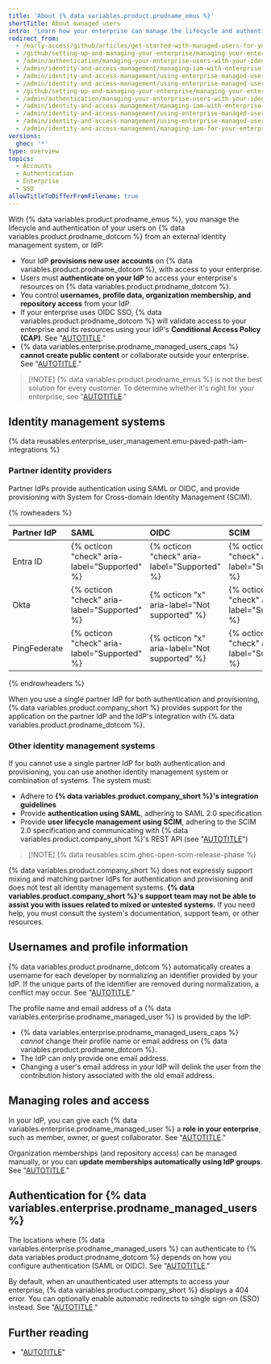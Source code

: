 ```yaml
---
title: 'About {% data variables.product.prodname_emus %}'
shortTitle: About managed users
intro: 'Learn how your enterprise can manage the lifecycle and authentication of users on {% data variables.product.prodname_dotcom %} from your identity provider (IdP).'
redirect_from:
  - /early-access/github/articles/get-started-with-managed-users-for-your-enterprise
  - /github/setting-up-and-managing-your-enterprise/managing-your-enterprise-users-with-your-identity-provider/about-enterprise-managed-users
  - /admin/authentication/managing-your-enterprise-users-with-your-identity-provider/about-enterprise-managed-users
  - /admin/identity-and-access-management/managing-iam-with-enterprise-managed-users/about-enterprise-managed-users
  - /admin/identity-and-access-management/using-enterprise-managed-users-and-saml-for-iam/about-enterprise-managed-users
  - /admin/identity-and-access-management/using-enterprise-managed-users-for-iam/about-enterprise-managed-users
  - /github/setting-up-and-managing-your-enterprise/managing-your-enterprise-users-with-your-identity-provider
  - /admin/authentication/managing-your-enterprise-users-with-your-identity-provider
  - /admin/identity-and-access-management/managing-iam-with-enterprise-managed-users
  - /admin/identity-and-access-management/using-enterprise-managed-users-and-saml-for-iam
  - /admin/identity-and-access-management/using-enterprise-managed-users-for-iam
  - /admin/identity-and-access-management/managing-iam-for-your-enterprise/about-enterprise-managed-users
versions:
  ghec: '*'
type: overview
topics:
  - Accounts
  - Authentication
  - Enterprise
  - SSO
allowTitleToDifferFromFilename: true
---
```


With {% data variables.product.prodname_emus %}, you manage the lifecycle and authentication of your users on {% data variables.product.prodname_dotcom %} from an external identity management system, or IdP:

* Your IdP **provisions new user accounts** on {% data variables.product.prodname_dotcom %}, with access to your enterprise.
* Users must **authenticate on your IdP** to access your enterprise's resources on {% data variables.product.prodname_dotcom %}.
* You control **usernames, profile data, organization membership, and repository access** from your IdP.
* If your enterprise uses OIDC SSO, {% data variables.product.prodname_dotcom %} will validate access to your enterprise and its resources using your IdP's **Conditional Access Policy (CAP)**. See "[AUTOTITLE](/admin/identity-and-access-management/using-enterprise-managed-users-for-iam/about-support-for-your-idps-conditional-access-policy)."
* {% data variables.enterprise.prodname_managed_users_caps %} **cannot create public content** or collaborate outside your enterprise. See "[AUTOTITLE](/admin/identity-and-access-management/understanding-iam-for-enterprises/abilities-and-restrictions-of-managed-user-accounts)."

> [!NOTE] {% data variables.product.prodname_emus %} is not the best solution for every customer. To determine whether it's right for your enterprise, see "[AUTOTITLE](/admin/identity-and-access-management/understanding-iam-for-enterprises/choosing-an-enterprise-type-for-github-enterprise-cloud)."

## Identity management systems

{% data reusables.enterprise_user_management.emu-paved-path-iam-integrations %}

### Partner identity providers

Partner IdPs provide authentication using SAML or OIDC, and provide provisioning with System for Cross-domain Identity Management (SCIM).

{% rowheaders %}

| Partner IdP | SAML | OIDC | SCIM |
| :- | :- | :- | :- |
| Entra ID | {% octicon "check" aria-label="Supported" %} | {% octicon "check" aria-label="Supported" %} | {% octicon "check" aria-label="Supported" %} |
| Okta | {% octicon "check" aria-label="Supported" %} | {% octicon "x" aria-label="Not supported" %} | {% octicon "check" aria-label="Supported" %} |
| PingFederate | {% octicon "check" aria-label="Supported" %} | {% octicon "x" aria-label="Not supported" %} | {% octicon "check" aria-label="Supported" %} |

{% endrowheaders %}

When you use a single partner IdP for both authentication and provisioning, {% data variables.product.company_short %} provides support for the application on the partner IdP and the IdP's integration with {% data variables.product.prodname_dotcom %}.

### Other identity management systems

If you cannot use a single partner IdP for both authentication and provisioning, you can use another identity management system or combination of systems. The system must:

* Adhere to **{% data variables.product.company_short %}'s integration guidelines**
* Provide **authentication using SAML**, adhering to SAML 2.0 specification
* Provide **user lifecycle management using SCIM**, adhering to the SCIM 2.0 specification and communicating with {% data variables.product.company_short %}'s REST API (see "[AUTOTITLE](/admin/identity-and-access-management/provisioning-user-accounts-for-enterprise-managed-users/provisioning-users-with-scim-using-the-rest-api)")

> [!NOTE] {% data reusables.scim.ghec-open-scim-release-phase %}

{% data variables.product.company_short %} does not expressly support mixing and matching partner IdPs for authentication and provisioning and does not test all identity management systems. **{% data variables.product.company_short %}'s support team may not be able to assist you with issues related to mixed or untested systems.** If you need help, you must consult the system's documentation, support team, or other resources.

## Usernames and profile information

{% data variables.product.prodname_dotcom %} automatically creates a username for each developer by normalizing an identifier provided by your IdP. If the unique parts of the identifier are removed during normalization, a conflict may occur. See "[AUTOTITLE](/admin/identity-and-access-management/managing-iam-for-your-enterprise/username-considerations-for-external-authentication#resolving-username-problems)."

The profile name and email address of a {% data variables.enterprise.prodname_managed_user %} is provided by the IdP:
* {% data variables.enterprise.prodname_managed_users_caps %} _cannot_ change their profile name or email address on {% data variables.product.prodname_dotcom %}.
* The IdP can only provide one email address.
* Changing a user's email address in your IdP will delink the user from the contribution history associated with the old email address.

## Managing roles and access

In your IdP, you can give each {% data variables.enterprise.prodname_managed_user %} a **role in your enterprise**, such as member, owner, or guest collaborator. See "[AUTOTITLE](/admin/user-management/managing-users-in-your-enterprise/roles-in-an-enterprise)."

Organization memberships (and repository access) can be managed manually, or you can **update memberships automatically using IdP groups**. See "[AUTOTITLE](/admin/identity-and-access-management/using-enterprise-managed-users-for-iam/managing-team-memberships-with-identity-provider-groups)."

## Authentication for {% data variables.enterprise.prodname_managed_users %}

The locations where {% data variables.enterprise.prodname_managed_users %} can authenticate to {% data variables.product.prodname_dotcom %} depends on how you configure authentication (SAML or OIDC). See "[AUTOTITLE](/authentication/authenticating-with-saml-single-sign-on/authenticating-with-a-managed-user-account)."

By default, when an unauthenticated user attempts to access your enterprise, {% data variables.product.company_short %} displays a 404 error. You can optionally enable automatic redirects to single sign-on (SSO) instead. See "[AUTOTITLE](/enterprise-cloud@latest/admin/policies/enforcing-policies-for-your-enterprise/enforcing-policies-for-security-settings-in-your-enterprise#managing-sso-for-unauthenticated-users)."

## Further reading

* "[AUTOTITLE](/admin/identity-and-access-management/understanding-iam-for-enterprises/getting-started-with-enterprise-managed-users)"
